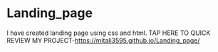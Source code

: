 # Landing_page
I have created landing page using css and html.
TAP HERE TO QUICK REVIEW MY PROJECT-https://mitali3595.github.io/Landing_page/ 
